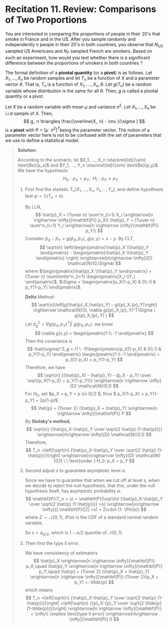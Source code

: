 # Recitation 11. Review: Comparisons of Two Proportions

You are interested in comparing the proportions of people in their 20's that smoke in France and in the US. After you sample randomly and independently $n$​ people in their 20's in both countries, you observe that $N_{US}$​ sampled US Americans and $N_F$ sampled French are smokers. Based on such an experiment, how would you test whether there is a significant difference between the proportions of smokers in both countries ?

The formal definition of a **pivotal quantity** (or a **pivot**) is as follows. Let $X_1, ..., X_n$ be random samples and let $T_n$ be a function of $X$ and a parameter vector $\theta$. That is, $T_n$ is a function of $X_1, ...., X_n, \theta$. Let $g(T_n)$ be a random variable whose distribution is the same for all $\theta$. Then, $g$ is called a pivotal quantity or a pivot.

Let $X$​ be a random variable with mean $\mu$ and variance $\sigma^2$. Let $X_1, ..., X_n$ be i.i.d sample of $X$. Then,
$$
g_ n \triangleq \frac{\overline{X_ n} - \mu }{\sigma }
$$
is a **pivot** with $\theta = [\mu \ \ \sigma^2]^T$​​​ being the parameter vector. The notion of a parameter vector here is not to be confused with the set of parameters that we use to define a statistical model.

> **Solution:**
>
> According to the scenario, let $X_1, ..., X_n \stackrel{iid}{\sim} \text{Be}(p_x)$ and $Y_1, ..., Y_n  \stackrel{iid}{\sim} \text{Be}(p_y)$.  We have the hypothesis:
> $$
> H_0: p_X= p_Y, \ \ H_1: p_X \neq p_Y
> $$
>
> 1. First find the statistic $T_n(X_1, ...,X_n, Y_1, ..., Y_n)$​​​, and define hypothesis test $\psi = \mathbb{1}\{T_n > s\}$​​.
>
>    By LLN,
>    $$
>    \hat{p}_X = {1\over n} \sum^n_{i=1} X_i \xrightarrow[n \rightarrow \infty]{\mathbf{P}} p_X\\
>    \hat{p}_Y = {1\over n} \sum^n_{i=1} Y_i \xrightarrow[n \rightarrow \infty]{\mathbf{P}} p_Y\\
>    $$
>    Consider $\hat{p}_X-\hat{p}_Y = g(\hat{p}_X,\hat{p}_Y)$​,  $g(x,y) = x-y$​. By CLT,
>    $$
>    \sqrt{n} \left(\begin{pmatrix}\hat{p}_X \\\hat{p}_Y  \end{pmatrix} - \begin{pmatrix}\hat{p}_X \\\hat{p}_Y  \end{pmatrix} \right) \xrightarrow[n\rightarrow \infty]{D} \mathcal{N}(0,\Sigma)
>    $$
>    where $\begin{pmatrix}\hat{p}_X \\\hat{p}_Y  \end{pmatrix}  = {1\over n} \sum\limits^n_{i=1} \begin{pmatrix}X_i \\Y_i  \end{pmatrix}$​,  $\Sigma = \begin{pmatrix}p_X(1-p_X) & 0\\ 0 & p_Y(1-p_Y) \end{pmatrix}$​.​
>
>    **Delta** Method:
>    $$
>    \sqrt{n}\left(g(\hat{p}_X,\hat{p}_Y) - g({p}_X,{p}_Y)\right) \rightarrow \mathcal{N}(0, \nabla g({p}_X,{p}_Y)^T\Sigma \  g({p}_X,{p}_Y) )
>    $$
>    Let $\sigma^2_g = \nabla g({p}_X,{p}_Y)^T\Sigma \  g({p}_X,{p}_Y)$​, we know
>    $$
>    \nabla g(x,y) = \begin{pmatrix}1 \\ -1 \end{pmatrix}
>    $$
>    Then the covariance is
>    $$
>    \hat{\sigma}^2_g = (1 \ -1)\begin{pmatrix}p_X(1-p_X) & 0\\ 0 & p_Y(1-p_Y) \end{pmatrix} \begin{pmatrix}1 \\ -1 \end{pmatrix} = p_X(1-p_X) + p_Y(1-p_Y)
>    $$
>    Therefore, we have
>    $$
>    \sqrt{n} {(\hat{p}_X) - \hat{p}_Y) - (p_X - p_Y) \over \sqrt{p_X(1-p_X) + p_Y(1-p_Y)}} \xrightarrow[n \rightarrow \infty]{D} \mathcal{N}(0,1)
>    $$
>    For $H_0$​​, set $p_X = p_Y = p \in (0,1) $​​, thus $ p_X(1-p_X) + p_Y(1-p_Y) =  2p(1-p)$​​​.
>    $$
>    \hat{p} = {1\over 2} (\hat{p}_X + \hat{p}_Y) \xrightarrow[n \rightarrow \infty]{\mathbf{P}} P
>    $$
>    By **Slutsky's method**, 
>    $$
>    \sqrt{n} {\hat{p}_X-\hat{p}_Y \over \sqrt{2 \hat{p} (1-\hat{p})}} \xrightarrow[n\rightarrow \infty]{D} \mathcal{N}(0,1)
>    $$
>    Therefore,
>    $$
>    T_n =\left|\sqrt{n} {\hat{p}_X-\hat{p}_Y \over \sqrt{2 \hat{p} (1-\hat{p})}}\right| \xrightarrow[n\rightarrow \infty]{D} \mathcal{N}(0,1) \ \ \text{under } H_0: p_X = p_Y
>    $$
>
> 2. Second adjust $s$​ to guarantee asymptotic level $\alpha$​​.
>
>    Since we have to guarantee that when we cut off at level $s$, when we decide to reject the null hypothesis, that this, under the null hypothesis itself, has asymptotic probability $\alpha$. 
>    $$
>    \mathbf{P}(T_n > s) = \mathbf{P}(\sqrt{n} {\hat{p}_X-\hat{p}_Y \over \sqrt{2 \hat{p} (1-\hat{p})}}  >s) \xrightarrow[n\rightarrow \infty]{} \mathbf{P}(|Z| >s) = 2\cdot (1- \Phi(s))
>    $$
>    where $Z \sim \mathcal{N}(0,1)$​, $\Phi(s)$​ is the CDF of a standard normal random variable.​​
>
>    So $s = q_{\alpha/2}$, which is $1-\alpha/2$ quantile of $\mathcal{N}(0,1)$.
>
> 3. Then find the type II error.
>
>    We have consistency of estimators
>    $$
>    \hat{p}_X \xrightarrow[n \rightarrow \infty]{\mathbf{P}} p_X,\quad  \hat{p}_Y \xrightarrow[n \rightarrow \infty]{\mathbf{P}} p_Y,\quad \hat{p} = {1\over 2} (\hat{p}_X + \hat{p}_Y) \xrightarrow[n \rightarrow \infty]{\mathbf{P}} {1\over 2}(p_X + p_Y) =: \tilde{p}
>    $$
>    which means 
>    $$
>    T_n =\left|\sqrt{n} {\hat{p}_X-\hat{p}_Y \over \sqrt{2 \hat{p} (1-\hat{p})}}\right| =\left|\sqrt{n} {{p}_X-{p}_Y \over \sqrt{2 \tilde{p} (1-\tilde{p})}}\right| \xrightarrow[n \rightarrow \infty]{\mathbf{P}} + \infty\\
>    \implies \text{type II error} \xrightarrow[n\rightarrow \infty]{\mathbf{P}} 0
>    $$



